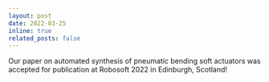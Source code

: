 ```yaml
---
layout: post
date: 2022-03-25
inline: true
related_posts: false
---
```


Our paper on automated synthesis of pneumatic bending soft actuators was accepted for publication at Robosoft 2022 in Edinburgh, Scotland!